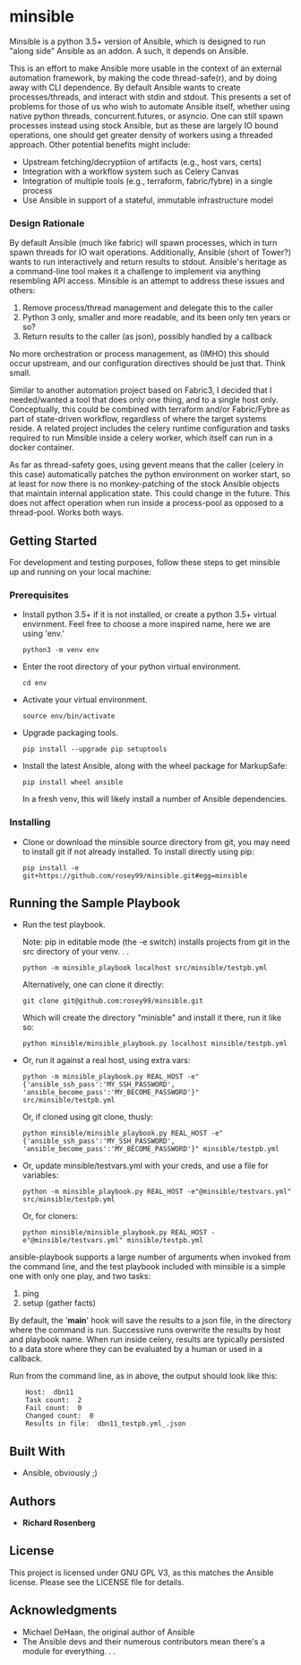 # minsible

Minsible is a python 3.5+ version of Ansible, which is designed to 
run "along side" Ansible as an addon. A such, it depends on Ansible.

This is an effort to make Ansible more usable in the context of an
external automation framework, by making the code thread-safe(r), and 
by doing away with CLI dependence. By default Ansible
wants to create processes/threads, and interact with stdin and stdout.
This presents a set of problems for those of us who wish to automate
Ansible itself, whether using native python threads, concurrent.futures, 
or asyncio. One can still spawn processes instead using stock Ansible, 
but as these are largely IO bound operations, one should get greater 
density of workers using a threaded approach. Other potential benefits
might include:

  * Upstream fetching/decryptiion of artifacts (e.g., host vars, certs)
  * Integration with a workflow system such as Celery Canvas
  * Integration of multiple tools (e.g., terraform, fabric/fybre) in a single process 
  * Use Ansible in support of a stateful, immutable infrastructure model

### Design Rationale

By default Ansible (much like fabric) will spawn processes, which in 
turn spawn threads for IO wait operations. Additionally, Ansible (short of 
Tower?) wants to run interactively and return results to stdout. Ansible's 
heritage as a command-line tool makes it a challenge to implement via anything 
resembling API access. Minsible is an attempt to address these issues 
and others:

  1. Remove process/thread management and delegate this to the caller
  2. Python 3 only, smaller and more readable, and its been only ten years or so?
  3. Return results to the caller (as json), possibly handled by a callback

No more orchestration or process management, as (IMHO) this should occur 
upstream, and our configuration directives should be just that. Think small.

Similar to another automation project based on Fabric3, I decided that I 
needed/wanted a tool that does only one thing, and to a single host only.
Conceptually, this could be combined with terraform and/or Fabric/Fybre as part 
of state-driven workflow, regardless of where the target systems reside. 
A related project includes the celery runtime configuration and tasks 
required to run Minsible inside a celery worker, which itself can run in a 
docker container.

As far as thread-safety goes, using gevent means that the caller (celery 
in this case) automatically patches the python environment on worker start, 
so at least for now there is no monkey-patching of the stock Ansible 
objects that maintain internal application state. This could change in the 
future. This does not affect operation when run inside a process-pool as opposed 
to a thread-pool. Works both ways. 

## Getting Started

For development and testing purposes, follow these steps to get minsible up and 
running on your local machine:

### Prerequisites

- Install python 3.5+ if it is not installed, or create a python 3.5+ virtual envirnment.
  Feel free to choose a more inspired name, here we are using 'env.'

    `python3 -m venv env`

- Enter the root directory of your python virtual environment.

    `cd env`

- Activate your virtual environment.

    `source env/bin/activate`

- Upgrade packaging tools.

    `pip install --upgrade pip setuptools`

- Install the latest Ansible, along with the wheel package for MarkupSafe:

    `pip install wheel ansible`
    
  In a fresh venv, this will likely install a number of Ansible dependencies.
  
### Installing

- Clone or download the minsible source directory from git, you may need to install git if not already installed. 
  To install directly using pip:
  
    `pip install -e git+https://github.com/rosey99/minsible.git#egg=minsible`

## Running the Sample Playbook

- Run the test playbook.

  Note: pip in editable mode (the -e switch) installs projects from git in the src directory of your venv. . .

    `python -m minsible_playbook localhost src/minsible/testpb.yml`
  
  Alternatively, one can clone it directly:
  
    `git clone git@github.com:rosey99/minsible.git`  

  Which will create the directory "minisble" and install it there, run it like so:
  
    `python minsible/minsible_playbook.py localhost minsible/testpb.yml`

- Or, run it against a real host, using extra vars:

    ```
    python -m minsible_playbook.py REAL_HOST -e"{'ansible_ssh_pass':'MY_SSH_PASSWORD', 'ansible_become_pass':'MY_BECOME_PASSWORD'}" src/minsible/testpb.yml
    ```

  Or, if cloned using git clone, thusly:

    ```
    python minsible/minsible_playbook.py REAL_HOST -e"{'ansible_ssh_pass':'MY_SSH_PASSWORD', 'ansible_become_pass':'MY_BECOME_PASSWORD'}" minsible/testpb.yml
    ```
    
- Or, update minsible/testvars.yml with your creds, and use a file for variables:

    ```python -m minsible_playbook.py REAL_HOST -e"@minsible/testvars.yml" src/minsible/testpb.yml```
    
  Or, for cloners:
  
    ```python minsible/minsible_playbook.py REAL_HOST -e"@minsible/testvars.yml" minsible/testpb.yml```

ansible-playbook supports a large number of arguments when invoked from the command line, and the 
test playbook included with minsible is a simple one with only one play, and two tasks:
    
  1. ping
  2. setup (gather facts) 

By default, the '__main__' hook will save the results to a json file, in the directory where 
the command is run. Successive runs overwrite the results by host and playbook name. 
When run inside celery, results are typically persisted to a data store where 
they can be evaluated by a human or used in a callback.

Run from the command line, as in above, the output should look like this:

```
    Host:  dbn11
    Task count:  2
    Fail count:  0
    Changed count:  0
    Results in file:  dbn11_testpb.yml_.json
```

## Built With

* Ansible, obviously ;)

## Authors

* **Richard Rosenberg**

## License

This project is licensed under GNU GPL V3, as this matches the Ansible license. Please see the LICENSE file for details.

## Acknowledgments

* Michael DeHaan, the original author of Ansible
* The Ansible devs and their numerous contributors mean there's a module for everything. . .

